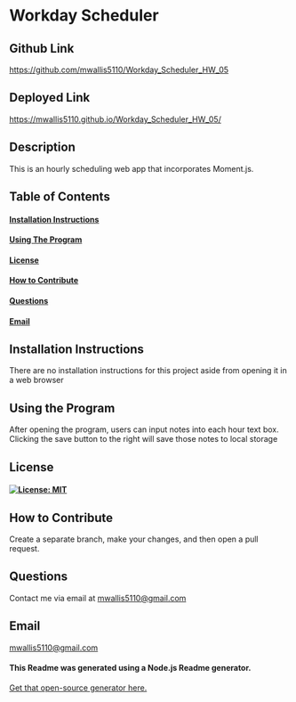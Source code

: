 # Workday Scheduler

## Github Link
https://github.com/mwallis5110/Workday_Scheduler_HW_05

## Deployed Link
https://mwallis5110.github.io/Workday_Scheduler_HW_05/

## Description 
This is an hourly scheduling web app that incorporates Moment.js.

## Table of Contents
#### [Installation Instructions](#installation-instructions)<br>
#### [Using The Program](#using-the-program)<br>
#### [License](#license)<br>
#### [How to Contribute](#how-to-contribute)<br>
#### [Questions](#questions)<br>
#### [Email](#email)<br>

## Installation Instructions
There are no installation instructions for this project aside from opening it in a web browser

## Using the Program
After opening the program, users can input notes into each hour text box. Clicking the save button to the right will save those notes to local storage

## License
#### [![License: MIT](https://img.shields.io/badge/License-MIT-yellow.svg)](https://opensource.org/licenses/MIT)

## How to Contribute
Create a separate branch, make your changes, and then open a pull request.

## Questions
Contact me via email at mwallis5110@gmail.com

## Email
mwallis5110@gmail.com
  
  
#### This Readme was generated using a Node.js Readme generator. 
[Get that open-source generator here.](git@github.com:mwallis5110/Readme_Generator_HW_09.git)